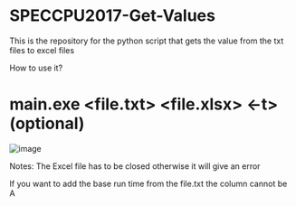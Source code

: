 # SPECCPU2017-Get-Values
This is the repository for the python script that gets the value from the txt files to excel files


How to use it?
# main.exe <file.txt> <file.xlsx> <cell> <-t>(optional)
	
![image](https://user-images.githubusercontent.com/65380721/187997127-81267ad3-5e6f-4dc2-aeac-975034eb6ad6.png)
 
Notes: The Excel file has to be closed otherwise it will give an error
    
If you want to add the base run time from the file.txt the column cannot be A

